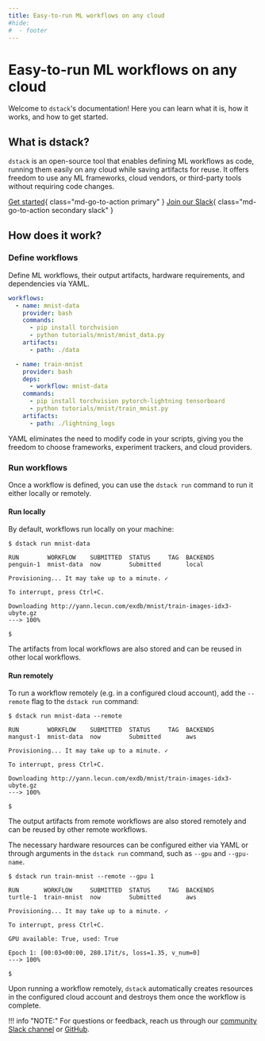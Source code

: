```yaml
---
title: Easy-to-run ML workflows on any cloud
#hide:
#  - footer
---
```


# Easy-to-run ML workflows on any cloud

Welcome to `dstack`'s documentation! Here you can learn what it is, how it works, and how to get started.

## What is dstack?

`dstack` is an open-source tool that enables defining ML workflows as code, running them easily on any cloud while saving
artifacts for reuse. It offers freedom to use any ML frameworks, cloud vendors, or third-party tools without requiring
code changes.

[Get started](installation.md){ class="md-go-to-action primary" } [Join our Slack](https://join.slack.com/t/dstackai/shared_invite/zt-xdnsytie-D4qU9BvJP8vkbkHXdi6clQ){ class="md-go-to-action secondary slack" }

## How does it work?

### Define workflows

Define ML workflows, their output artifacts, hardware requirements, and dependencies via YAML.

<div editor-title=".dstack/workflows/mnist.yaml"> 

```yaml
workflows:
  - name: mnist-data
    provider: bash
    commands:
      - pip install torchvision
      - python tutorials/mnist/mnist_data.py
    artifacts:
      - path: ./data

  - name: train-mnist
    provider: bash
    deps:
      - workflow: mnist-data
    commands:
      - pip install torchvision pytorch-lightning tensorboard
      - python tutorials/mnist/train_mnist.py
    artifacts:
      - path: ./lightning_logs
```

</div>

YAML eliminates the need to modify code in your scripts, giving you the freedom to choose frameworks,
experiment trackers, and cloud providers.

### Run workflows

Once a workflow is defined, you can use the `dstack run` command to run it either locally or remotely. 

#### Run locally

By default, workflows run locally on your machine:

<div class="termy">

```shell
$ dstack run mnist-data

RUN        WORKFLOW    SUBMITTED  STATUS     TAG  BACKENDS
penguin-1  mnist-data  now        Submitted       local

Provisioning... It may take up to a minute. ✓

To interrupt, press Ctrl+C.

Downloading http://yann.lecun.com/exdb/mnist/train-images-idx3-ubyte.gz
---> 100%

$ 
```

</div>

The artifacts from local workflows are also stored and can be reused in other local workflows.

#### Run remotely

To run a workflow remotely (e.g. in a configured cloud account), add the `--remote` flag to the `dstack run` command:

<div class="termy">

```shell
$ dstack run mnist-data --remote

RUN        WORKFLOW    SUBMITTED  STATUS     TAG  BACKENDS
mangust-1  mnist-data  now        Submitted       aws

Provisioning... It may take up to a minute. ✓

To interrupt, press Ctrl+C.

Downloading http://yann.lecun.com/exdb/mnist/train-images-idx3-ubyte.gz
---> 100%

$ 
```

</div>

The output artifacts from remote workflows are also stored remotely and can be reused by other remote workflows.

The necessary hardware resources can be configured either via YAML or through arguments in the `dstack run` command, such
as `--gpu` and `--gpu-name`.

<div class="termy">

```shell
$ dstack run train-mnist --remote --gpu 1

RUN       WORKFLOW     SUBMITTED  STATUS     TAG  BACKENDS
turtle-1  train-mnist  now        Submitted       aws

Provisioning... It may take up to a minute. ✓

To interrupt, press Ctrl+C.

GPU available: True, used: True

Epoch 1: [00:03<00:00, 280.17it/s, loss=1.35, v_num=0]
---> 100%

$ 
```

</div>

Upon running a workflow remotely, `dstack` automatically creates resources in the configured cloud account and destroys them
once the workflow is complete.

!!! info "NOTE:"
    For questions or feedback, reach us through
    our [community Slack channel](https://join.slack.com/t/dstackai/shared_invite/zt-xdnsytie-D4qU9BvJP8vkbkHXdi6clQ)
    or [GitHub](https://github.com/dstackai/dstack).